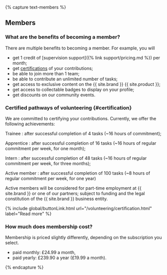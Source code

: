 {% capture text-members %}

## Members

### What are the benefits of becoming a member?

There are multiple benefits to becoming a member. For example, you will

* get 1 credit of [supervision support]({% link support/pricing.md %}) per month;
* get [certifications](#certification) of your contributions;
* be able to join more than 1 team;
* be able to contribute an unlimited number of tasks;
* get access to exclusive content on the {{ site.brand }} {{ site.product }};
* get access to collectable badges to display on your profile;
* get discounts on our community events.

### Certified pathways of volunteering {#certification}

We are committed to certifying your contributions. Currently, we offer the following achievements:

Trainee
: after successful completion of 4 tasks (~16 hours of commitment);

Apprentice
: after successful completion of 16 tasks (~16 hours of regular commitment per week, for one month);

Intern
: after successful completion of 48 tasks (~16 hours of regular commitment per week, for three months);

Active member
: after successful completion of 100 tasks (~8 hours of regular commitment per week, for one year)

Active members will be considered for part-time employment at {{ site.brand }} or one of our partners; subject to funding and the legal constitution of the {{ site.brand }} business entity.

{% include global/buttonLink.html url="/volunteering/certification.html" label="Read more" %}

### How much does membership cost?

Membership is priced slightly differently, depending on the subscription you select.

* paid monthly: £24.99 a month,
* paid yearly: £239.90 a year (£19.99 a month).

{% endcapture %}
